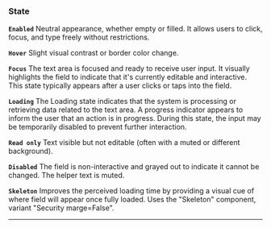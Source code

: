 ### State

**`Enabled`** Neutral appearance, whether empty or filled. It allows users to click, focus, and type freely without restrictions.

**`Hover`** Slight visual contrast or border color change.

**`Focus`** The text area is focused and ready to receive user input. It visually highlights the field to indicate that it's currently editable and interactive. This state typically appears after a user clicks or taps into the field.

**`Loading`** The Loading state indicates that the system is processing or retrieving data related to the text area. A progress indicator appears to inform the user that an action is in progress. During this state, the input may be temporarily disabled to prevent further interaction.

**`Read only`** Text visible but not editable (often with a muted or different background).

**`Disabled`** The field is non-interactive and grayed out to indicate it cannot be changed. The helper text is muted.

**`Skeleton`** Improves the perceived loading time by providing a visual cue of where field will appear once fully loaded. Uses the "Skeleton" component, variant "Security marge=False".

---